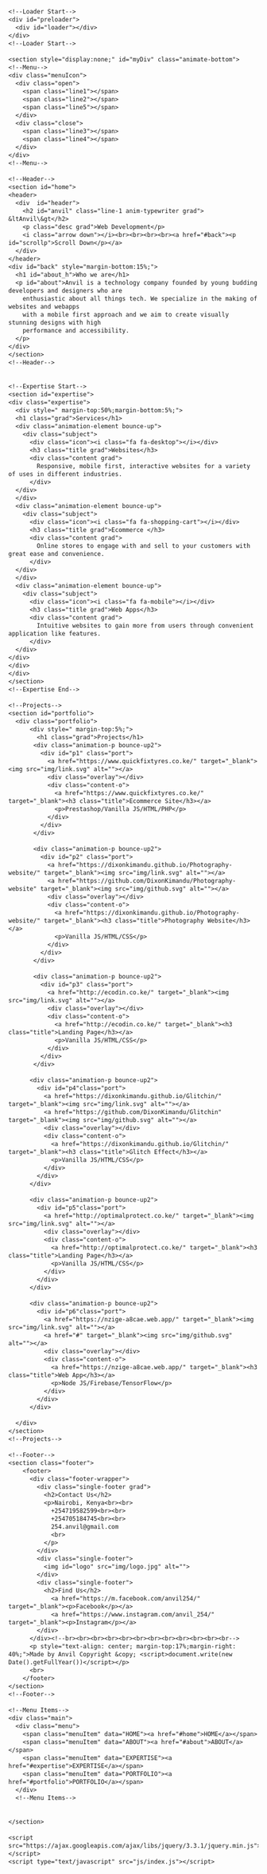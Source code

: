 <!DOCTYPE html>
<html lang="en" dir="ltr">
  <head>
    <meta name="viewport" content="width=device-width, initial-scale=1">
    <title>Anvil</title>
    <link rel="stylesheet" href="css/master.css">
    <link rel="icon" href="img/logo.png" type="image/gif" sizes="32x32">
    <link rel="stylesheet" href="https://cdnjs.cloudflare.com/ajax/libs/font-awesome/4.7.0/css/font-awesome.min.css">
    <script src="https://code.jquery.com/jquery-3.4.1.js"></script>
    <script src="https://cdnjs.cloudflare.com/ajax/libs/gsap/2.1.2/TweenMax.min.js"></script>
  </head>
  <body onload="myFunction()">

    <!--Loader Start-->
    <div id="preloader">
      <div id="loader"></div>
    </div>
    <!--Loader Start-->

    <section style="display:none;" id="myDiv" class="animate-bottom">
    <!--Menu-->
    <div class="menuIcon">
      <div class="open">
        <span class="line1"></span>
        <span class="line2"></span>
        <span class="line5"></span>
      </div>
      <div class="close">
        <span class="line3"></span>
        <span class="line4"></span>
      </div>
    </div>
    <!--Menu-->

    <!--Header-->
    <section id="home">
    <header>
      <div  id="header">
        <h2 id="anvil" class="line-1 anim-typewriter grad">	&ltAnvil\&gt</h2>
        <p class="desc grad">Web Development</p>
        <i class="arrow down"></i><br><br><br><br><a href="#back"><p id="scrollp">Scroll Down</p></a>
      </div>
    </header>
    <div id="back" style="margin-bottom:15%;">
      <h1 id="about_h">Who we are</h1>
      <p id="about">Anvil is a technology company founded by young budding developers and designers who are
        enthusiastic about all things tech. We specialize in the making of websites and webapps
        with a mobile first approach and we aim to create visually stunning designs with high
        performance and accessibility.
      </p>
    </div>
    </section>
    <!--Header-->


    <!--Expertise Start-->
    <section id="expertise">
    <div class="expertise">
      <div style=" margin-top:50%;margin-bottom:5%;">
      <h1 class="grad">Services</h1>
      <div class="animation-element bounce-up">
        <div class="subject">
          <div class="icon"><i class="fa fa-desktop"></i></div>
          <h3 class="title grad">Websites</h3>
          <div class="content grad">
            Responsive, mobile first, interactive websites for a variety of uses in different industries.
          </div>
      </div>
      </div>
      <div class="animation-element bounce-up">
        <div class="subject">
          <div class="icon"><i class="fa fa-shopping-cart"></i></div>
          <h3 class="title grad">Ecommerce </h3>
          <div class="content grad">
            Online stores to engage with and sell to your customers with great ease and convenience.
          </div>
      </div>
      </div>
      <div class="animation-element bounce-up">
        <div class="subject">
          <div class="icon"><i class="fa fa-mobile"></i></div>
          <h3 class="title grad">Web Apps</h3>
          <div class="content grad">
            Intuitive websites to gain more from users through convenient application like features.
          </div>
      </div>
    </div>
    </div>
    </div>
    </section>
    <!--Expertise End-->

    <!--Projects-->
    <section id="portfolio">
      <div class="portfolio">
          <div style=" margin-top:5%;">
            <h1 class="grad">Projects</h1>
           <div class="animation-p bounce-up2">
             <div id="p1" class="port">
               <a href="https://www.quickfixtyres.co.ke/" target="_blank"><img src="img/link.svg" alt=""></a>
               <div class="overlay"></div>
               <div class="content-o">
                 <a href="https://www.quickfixtyres.co.ke/" target="_blank"><h3 class="title">Ecommerce Site</h3></a>
                 <p>Prestashop/Vanilla JS/HTML/PHP</p>
               </div>
             </div>
           </div>

           <div class="animation-p bounce-up2">
             <div id="p2" class="port">
               <a href="https://dixonkimandu.github.io/Photography-website/" target="_blank"><img src="img/link.svg" alt=""></a>
               <a href="https://github.com/DixonKimandu/Photography-website" target="_blank"><img src="img/github.svg" alt=""></a>
               <div class="overlay"></div>
               <div class="content-o">
                 <a href="https://dixonkimandu.github.io/Photography-website/" target="_blank"><h3 class="title">Photography Website</h3></a>
                 <p>Vanilla JS/HTML/CSS</p>
               </div>
             </div>
           </div>

           <div class="animation-p bounce-up2">
             <div id="p3" class="port">
               <a href="http://ecodin.co.ke/" target="_blank"><img src="img/link.svg" alt=""></a>
               <div class="overlay"></div>
               <div class="content-o">
                 <a href="http://ecodin.co.ke/" target="_blank"><h3 class="title">Landing Page</h3></a>
                 <p>Vanilla JS/HTML/CSS</p>
               </div>
             </div>
           </div>

          <div class="animation-p bounce-up2">
            <div id="p4"class="port">
              <a href="https://dixonkimandu.github.io/Glitchin/" target="_blank"><img src="img/link.svg" alt=""></a>
              <a href="https://github.com/DixonKimandu/Glitchin" target="_blank"><img src="img/github.svg" alt=""></a>
              <div class="overlay"></div>
              <div class="content-o">
                <a href="https://dixonkimandu.github.io/Glitchin/" target="_blank"><h3 class="title">Glitch Effect</h3></a>
                <p>Vanilla JS/HTML/CSS</p>
              </div>
            </div>
          </div>

          <div class="animation-p bounce-up2">
            <div id="p5"class="port">
              <a href="http://optimalprotect.co.ke/" target="_blank"><img src="img/link.svg" alt=""></a>
              <div class="overlay"></div>
              <div class="content-o">
                <a href="http://optimalprotect.co.ke/" target="_blank"><h3 class="title">Landing Page</h3></a>
                <p>Vanilla JS/HTML/CSS</p>
              </div>
            </div>
          </div>

          <div class="animation-p bounce-up2">
            <div id="p6"class="port">
              <a href="https://nzige-a8cae.web.app/" target="_blank"><img src="img/link.svg" alt=""></a>
              <a href="#" target="_blank"><img src="img/github.svg" alt=""></a>
              <div class="overlay"></div>
              <div class="content-o">
                <a href="https://nzige-a8cae.web.app/" target="_blank"><h3 class="title">Web App</h3></a>
                <p>Node JS/Firebase/TensorFlow</p>
              </div>
            </div>
          </div>

      </div>
    </section>
    <!--Projects-->

    <!--Footer-->
    <section class="footer">
        <footer>
          <div class="footer-wrapper">
            <div class="single-footer grad">
              <h2>Contact Us</h2>
              <p>Nairobi, Kenya<br><br>
                +254719582599<br><br>
                +254705184745<br><br>
                254.anvil@gmail.com
                <br>
              </p>
            </div>
            <div class="single-footer">
              <img id="logo" src="img/logo.jpg" alt="">
            </div>
            <div class="single-footer">
              <h2>Find Us</h2>
                <a href="https://m.facebook.com/anvil254/" target="_blank"><p>Facebook</p></a>
                <a href="https://www.instagram.com/anvil_254/" target="_blank"><p>Instagram</p></a>
            </div>
          </div><!--br><br><br><br><br><br><br><br><br><br><br><br-->
          <p style="text-align: center; margin-top:17%;margin-right: 40%;">Made by Anvil Copyright &copy; <script>document.write(new Date().getFullYear())</script></p>
          <br>
        </footer>
    </section>
    <!--Footer-->

    <!--Menu Items-->
    <div class="main">
      <div class="menu">
        <span class="menuItem" data="HOME"><a href="#home">HOME</a></span>
        <span class="menuItem" data="ABOUT"><a href="#about">ABOUT</a></span>
        <span class="menuItem" data="EXPERTISE"><a href="#expertise">EXPERTISE</a></span>
        <span class="menuItem" data="PORTFOLIO"><a href="#portfolio">PORTFOLIO</a></span>
      </div>
      <!--Menu Items-->


    </section>

    <script src="https://ajax.googleapis.com/ajax/libs/jquery/3.3.1/jquery.min.js"></script>
    <script type="text/javascript" src="js/index.js"></script>
  </body>
</html>
